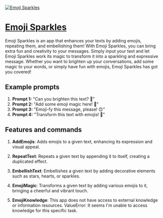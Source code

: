 [![Emoji Sparkles](https://files.oaiusercontent.com/file-dA1VcIKHw5dxfqaX3DzXnrJW?se=2123-10-17T20%3A49%3A59Z&sp=r&sv=2021-08-06&sr=b&rscc=max-age%3D31536000%2C%20immutable&rscd=attachment%3B%20filename%3D90de058d-e554-4b78-b544-82da677d62f5.png&sig=3/Bq7Qf8pXNMCLIUK9xQGeN11VwEZbn7%2BAVz4/ChOcI%3D)](https://chat.openai.com/g/g-O8VXL4opJ-emoji-sparkles)

# [Emoji Sparkles](https://chat.openai.com/g/g-O8VXL4opJ-emoji-sparkles)

Emoji Sparkles is an app that enhances your texts by adding emojis, repeating them, and embellishing them! With Emoji Sparkles, you can bring extra fun and creativity to your messages. Simply input your text and let Emoji Sparkles work its magic to transform it into a sparkling and expressive message. Whether you want to brighten up your conversations, add some magic to your words, or simply have fun with emojis, Emoji Sparkles has got you covered!

## Example prompts

1. **Prompt 1:** "Can you brighten this text? 🔮"
2. **Prompt 2:** "Add some emoji magic here! 🎉"
3. **Prompt 3:** "Emoji-fy this message, please! 😊"
4. **Prompt 4:** "Transform this text with emojis! 💖"


## Features and commands

1. **AddEmojis**: Adds emojis to a given text, enhancing its expression and visual appeal.

2. **RepeatText**: Repeats a given text by appending it to itself, creating a duplicated effect.

3. **EmbellishText**: Embellishes a given text by adding decorative elements such as stars, hearts, or sparkles.

4. **EmojiMagic**: Transforms a given text by adding various emojis to it, bringing a cheerful and vibrant touch.

5. **EmojiKnowledge**: This app does not have access to external knowledge or information resources. ValueError: It seems I'm unable to access knowledge for this specific task.